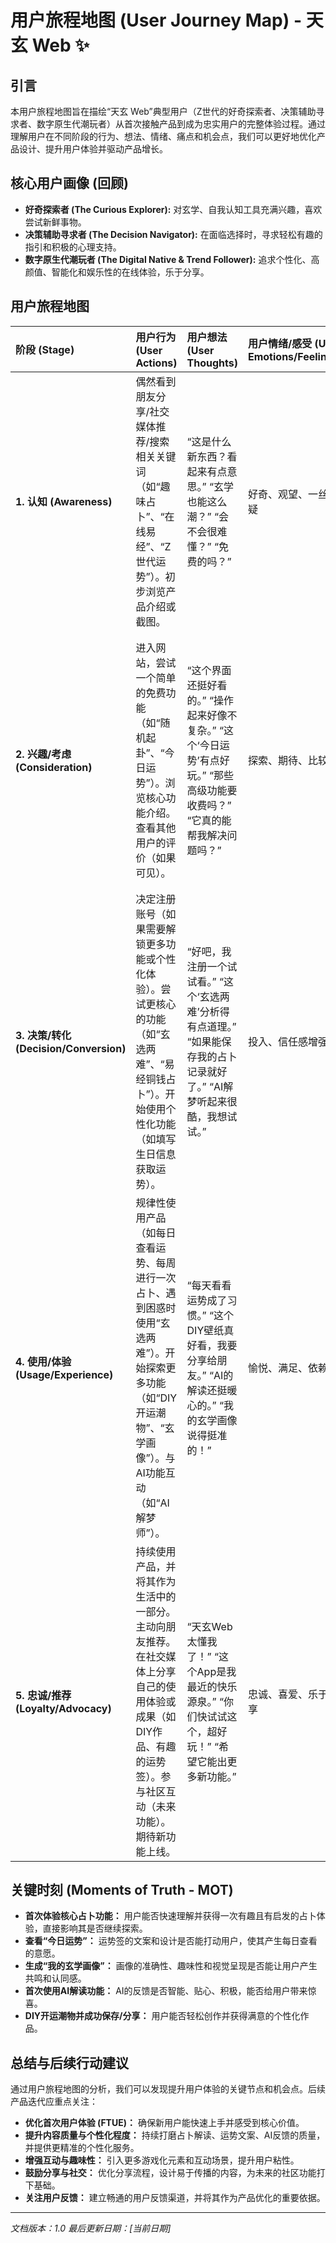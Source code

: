 # 用户旅程地图 (User Journey Map) - 天玄 Web ✨

## 引言

本用户旅程地图旨在描绘“天玄 Web”典型用户（Z世代的好奇探索者、决策辅助寻求者、数字原生代潮玩者）从首次接触产品到成为忠实用户的完整体验过程。通过理解用户在不同阶段的行为、想法、情绪、痛点和机会点，我们可以更好地优化产品设计、提升用户体验并驱动产品增长。

## 核心用户画像 (回顾)

*   **好奇探索者 (The Curious Explorer):** 对玄学、自我认知工具充满兴趣，喜欢尝试新鲜事物。
*   **决策辅助寻求者 (The Decision Navigator):** 在面临选择时，寻求轻松有趣的指引和积极的心理支持。
*   **数字原生代潮玩者 (The Digital Native & Trend Follower):** 追求个性化、高颜值、智能化和娱乐性的在线体验，乐于分享。

## 用户旅程地图

| 阶段 (Stage)        | 用户行为 (User Actions)                                                                                                | 用户想法 (User Thoughts)                                                                                                                               | 用户情绪/感受 (User Emotions/Feelings) | 痛点 (Pain Points)                                                                                                                               | 机会点 (Opportunities)                                                                                                                                                                                                                            | 触点 (Touchpoints)                                                                                                                               |
| :------------------ | :--------------------------------------------------------------------------------------------------------------------- | :--------------------------------------------------------------------------------------------------------------------------------------------------- | :----------------------------------- | :----------------------------------------------------------------------------------------------------------------------------------------------- | :---------------------------------------------------------------------------------------------------------------------------------------------------------------------------------------------------------------------------------------------- | :----------------------------------------------------------------------------------------------------------------------------------------------- |
| **1. 认知 (Awareness)** | 偶然看到朋友分享/社交媒体推荐/搜索相关关键词（如“趣味占卜”、“在线易经”、“Z世代运势”）。初步浏览产品介绍或截图。                                                                | “这是什么新东西？看起来有点意思。” “玄学也能这么潮？” “会不会很难懂？” “免费的吗？”                                                                                             | 好奇、观望、一丝怀疑                     | 信息过载，不确定产品是否真的适合自己。担心传统玄学内容枯燥、迷信。                                                                                               | **突出年轻化、趣味性、易用性。** 使用吸引眼球的视觉设计和文案。强调“告别刻板印象”、“辅助决策而非定论”。提供快速体验入口。                                                                                                                               | 社交媒体广告/帖子、朋友推荐、应用商店/搜索引擎结果页、产品官网/落地页。                                                                                              |
| **2. 兴趣/考虑 (Consideration)** | 进入网站，尝试一个简单的免费功能（如“随机起卦”、“今日运势”）。浏览核心功能介绍。查看其他用户的评价（如果可见）。                                                                        | “这个界面还挺好看的。” “操作起来好像不复杂。” “这个‘今日运势’有点好玩。” “那些高级功能要收费吗？” “它真的能帮我解决问题吗？”                                                                 | 探索、期待、比较                     | 担心功能不够深入或不准确。不确定是否值得花时间或金钱（如果未来有付费）。对个人隐私数据的担忧。                                                                                 | **提供流畅的首次用户体验 (FTUE)。** 清晰展示核心价值主张。提供一个“明星功能”让用户快速体验到产品的魅力。透明化数据使用政策。提供试用或免费增值模式。                                                                                                         | 产品主页、功能介绍页、核心功能体验流程（如首次占卜）、用户评价区（若有）。                                                                                                     |
| **3. 决策/转化 (Decision/Conversion)** | 决定注册账号（如果需要解锁更多功能或个性化体验）。尝试更核心的功能（如“玄选两难”、“易经铜钱占卜”）。开始使用个性化功能（如填写生日信息获取运势）。                                                              | “好吧，我注册一个试试看。” “这个‘玄选两难’分析得有点道理。” “如果能保存我的占卜记录就好了。” “AI解梦听起来很酷，我想试试。”                                                                         | 投入、信任感增强                     | 注册流程繁琐。核心功能体验不佳或结果不符合预期。担心注册后收到过多垃圾邮件或推送。                                                                                             | **简化注册流程。** 确保核心功能稳定且能带来价值。提供清晰的账号价值说明（如数据同步、个性化服务）。提供便捷的第三方登录选项。                                                                                                                             | 注册页面、核心占卜功能模块、个性化设置引导。                                                                                                                             |
| **4. 使用/体验 (Usage/Experience)** | 规律性使用产品（如每日查看运势、每周进行一次占卜、遇到困惑时使用“玄选两难”）。开始探索更多功能（如“DIY开运潮物”、“玄学画像”）。与AI功能互动（如“AI解梦师”）。                                                              | “每天看看运势成了习惯。” “这个DIY壁纸真好看，我要分享给朋友。” “AI的解读还挺暖心的。” “我的玄学画像说得挺准的！”                                                                                 | 愉悦、满足、依赖                     | 某些功能操作复杂或不够直观。AI解读有时过于通用或不准确。个性化内容不够丰富或更新慢。                                                                                               | **持续优化现有功能，提升用户体验。** 定期更新内容（如运势算法、解读库、DIY元素）。引入更多个性化推荐。提供用户反馈渠道，并积极响应。通过教程或提示帮助用户发现和使用高级功能。                                                                                             | 各核心功能模块（运势、占卜、玄选、画像、DIY、AI解读）、历史记录、收藏夹。                                                                                                           |
| **5. 忠诚/推荐 (Loyalty/Advocacy)** | 持续使用产品，并将其作为生活中的一部分。主动向朋友推荐。在社交媒体上分享自己的使用体验或成果（如DIY作品、有趣的运势签）。参与社区互动（未来功能）。期待新功能上线。                                                              | “天玄Web太懂我了！” “这个App是我最近的快乐源泉。” “你们快试试这个，超好玩！” “希望它能出更多新功能。”                                                                                             | 忠诚、喜爱、乐于分享                   | 产品更新迭代缓慢，缺乏新鲜感。遇到问题时客服支持不及时。社区氛围不佳（未来）。                                                                                                   | **建立用户成长体系和激励机制。** 鼓励用户分享和推荐（如邀请好友得奖励）。积极开发新功能，保持产品活力。构建积极健康的社区环境。提供优质的客户服务。定期举办用户活动或福利。                                                                                             | 分享功能、社交媒体平台、口碑传播、社区模块（未来）、新功能预告/发布通知、用户支持渠道。                                                                                                     |

## 关键时刻 (Moments of Truth - MOT)

*   **首次体验核心占卜功能：** 用户能否快速理解并获得一次有趣且有启发的占卜体验，直接影响其是否继续探索。
*   **查看“今日运势”：** 运势签的文案和设计是否能打动用户，使其产生每日查看的意愿。
*   **生成“我的玄学画像”：** 画像的准确性、趣味性和视觉呈现是否能让用户产生共鸣和认同感。
*   **首次使用AI解读功能：** AI的反馈是否智能、贴心、积极，能否给用户带来惊喜。
*   **DIY开运潮物并成功保存/分享：** 用户能否轻松创作并获得满意的个性化作品。

## 总结与后续行动建议

通过用户旅程地图的分析，我们可以发现提升用户体验的关键节点和机会点。后续产品迭代应重点关注：

*   **优化首次用户体验 (FTUE)：** 确保新用户能快速上手并感受到核心价值。
*   **提升内容质量与个性化程度：** 持续打磨占卜解读、运势文案、AI反馈的质量，并提供更精准的个性化服务。
*   **增强互动与趣味性：** 引入更多游戏化元素和互动场景，提升用户粘性。
*   **鼓励分享与社交：** 优化分享流程，设计易于传播的内容，为未来的社区功能打下基础。
*   **关注用户反馈：** 建立畅通的用户反馈渠道，并将其作为产品优化的重要依据。

---
*文档版本：1.0*
*最后更新日期：[当前日期]*